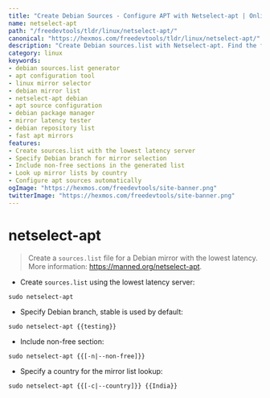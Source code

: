 ```yaml
---
title: "Create Debian Sources - Configure APT with Netselect-apt | Online Free DevTools by Hexmos"
name: netselect-apt
path: "/freedevtools/tldr/linux/netselect-apt/"
canonical: "https://hexmos.com/freedevtools/tldr/linux/netselect-apt/"
description: "Create Debian sources.list with Netselect-apt. Find the fastest Debian mirror with minimal latency. Free online tool, no registration required."
category: linux
keywords:
- debian sources.list generator
- apt configuration tool
- linux mirror selector
- debian mirror list
- netselect-apt debian
- apt source configuration
- debian package manager
- mirror latency tester
- debian repository list
- fast apt mirrors
features:
- Create sources.list with the lowest latency server
- Specify Debian branch for mirror selection
- Include non-free sections in the generated list
- Look up mirror lists by country
- Configure apt sources automatically
ogImage: "https://hexmos.com/freedevtools/site-banner.png"
twitterImage: "https://hexmos.com/freedevtools/site-banner.png"
---
```


# netselect-apt

> Create a `sources.list` file for a Debian mirror with the lowest latency.
> More information: <https://manned.org/netselect-apt>.

- Create `sources.list` using the lowest latency server:

`sudo netselect-apt`

- Specify Debian branch, stable is used by default:

`sudo netselect-apt {{testing}}`

- Include non-free section:

`sudo netselect-apt {{[-n|--non-free]}}`

- Specify a country for the mirror list lookup:

`sudo netselect-apt {{[-c|--country]}} {{India}}`
